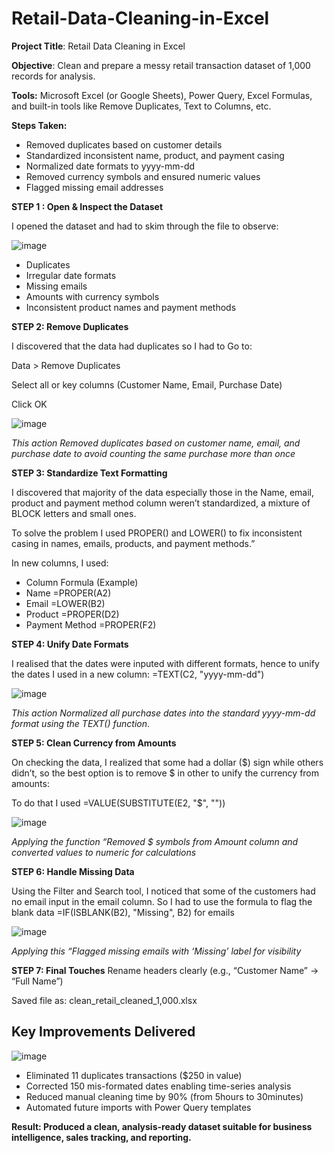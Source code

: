 # Retail-Data-Cleaning-in-Excel

**Project Title**: Retail Data Cleaning in Excel

**Objective**: Clean and prepare a messy retail transaction dataset of 1,000 records for analysis.

**Tools:** Microsoft Excel (or Google Sheets), Power Query, Excel Formulas, and built-in tools like Remove Duplicates, Text to Columns, etc.

**Steps Taken:**

* Removed duplicates based on customer details
* Standardized inconsistent name, product, and payment casing
* Normalized date formats to yyyy-mm-dd
* Removed currency symbols and ensured numeric values
* Flagged missing email addresses


**STEP 1 : Open & Inspect the Dataset**

I opened the dataset and had to skim through the file to observe:

![image](https://github.com/user-attachments/assets/54c558c6-fb3d-4253-9468-86de4ecd2068)

* Duplicates
* Irregular date formats
* Missing emails
* Amounts with currency symbols
* Inconsistent product names and payment methods

**STEP 2: Remove Duplicates**

I discovered that the data had duplicates so I had to Go to:

Data > Remove Duplicates

Select all or key columns (Customer Name, Email, Purchase Date)

Click OK

![image](https://github.com/user-attachments/assets/b59d1b53-8772-433f-a587-bd2a02a5da0a)


*This action Removed duplicates based on customer name, email, and purchase date to avoid counting the same purchase more than once*

**STEP 3: Standardize Text Formatting**

I discovered that majority of the data especially those in the Name, email, product and payment method column weren’t standardized, a mixture of BLOCK letters and small ones. 

To solve the problem I used PROPER() and LOWER() to fix inconsistent casing in names, emails, products, and payment methods.”

In new columns, I used:
* Column	Formula (Example)
* Name	=PROPER(A2)
* Email	=LOWER(B2)
* Product	=PROPER(D2)
* Payment Method	=PROPER(F2)


**STEP 4: Unify Date Formats**

I realised that  the dates were inputed with different formats, hence to unify the dates I used in a new column:
=TEXT(C2, "yyyy-mm-dd")

![image](https://github.com/user-attachments/assets/2703954b-c301-47c5-812a-26b79a559d1b)

 *This action Normalized all purchase dates into the standard yyyy-mm-dd format using the TEXT() function*.

**STEP 5: Clean Currency from Amounts**

On checking the data, I realized that some had a dollar ($) sign while others didn’t, so the best option is to remove $ in other to unify the currency from amounts:

To do that I used =VALUE(SUBSTITUTE(E2, "$", ""))

![image](https://github.com/user-attachments/assets/3772544a-4755-427c-9157-d9eb1afcb5ec)

*Applying the function “Removed $ symbols from Amount column and converted values to numeric for calculations*


**STEP 6: Handle Missing Data**

Using the Filter and Search tool, I noticed that some of the customers had no email input in the email column. So I had to use the formula to flag the blank data
=IF(ISBLANK(B2), "Missing", B2) for emails

![image](https://github.com/user-attachments/assets/17f460ce-483a-4280-a782-c52b33bb954f)


*Applying this “Flagged missing emails with ‘Missing’ label for visibility* 

**STEP 7: Final Touches**
Rename headers clearly (e.g., “Customer Name” → “Full Name”)

Saved file as: clean_retail_cleaned_1,000.xlsx

## Key Improvements Delivered

![image](https://github.com/user-attachments/assets/8d59a312-e4ac-4514-9427-2df3a86a929e)

* Eliminated 11 duplicates transactions ($250 in value)
* Corrected 150 mis-formated dates enabling time-series analysis
* Reduced manual cleaning time by 90% (from 5hours to 30minutes)
* Automated future imports with Power Query templates


**Result: Produced a clean, analysis-ready dataset suitable for business intelligence, sales tracking, and reporting.**
